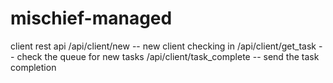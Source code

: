 # mischief-managed

client rest api
/api/client/new -- new client checking in
/api/client/get_task -- check the queue for new tasks
/api/client/task_complete -- send the task completion
